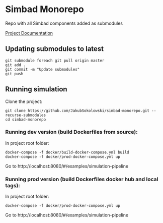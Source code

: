 # Simbad Monorepo

Repo with all Simbad components added as submodules

[Project Documentation](https://simbad-docs.readthedocs.io)

## Updating submodules to latest
```
git submodule foreach git pull origin master
git add .
git commit -m "Update submodules"
git push
```

## Running simulation
Clone the project:
```
git clone https://github.com/JakubSokolowski/simbad-monorepo.git --recurse-submodules 
cd simbad-monorepo
```
### Running dev version (build Dockerfiles from source): 
In project root folder:
```
docker-compose -f docker/build-docker-compose.yml build
docker-compose -f docker/prod-docker-compose.yml up
```
Go to http://localhost:8080/#/examples/simulation-pipeline
### Running prod version (build Dockerfiles docker hub and local tags): 
In project root folder:
```
docker-compose -f docker/prod-docker-compose.yml up
```
Go to http://localhost:8080/#/examples/simulation-pipeline
